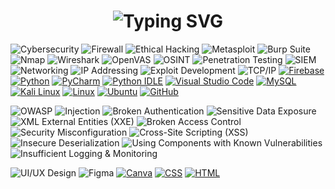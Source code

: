 <h1 align="center">
  <img 
    src="https://readme-typing-svg.herokuapp.com?font=Fira+Code&weight=600&size=22&duration=3000&pause=1000&color=3F90F7&center=true&vCenter=true&width=900&lines=Hi%2C+this+is+ABINESH+E+%F0%9F%91%8B;Aspiring+Software+Engineer+with+a+Passion+for+Tech+%F0%9F%92%BB;Skilled+in+Python%2C+SQL%2C+Networking+%26+UI%2FUX+Design+%F0%9F%92%BE;Exploring+the+World+of+Cybersecurity+%F0%9F%94%90;Committed+to+Continuous+Learning+and+Innovation+%F0%9F%92%A1;Welcome+to+My+Professional+Journey+%F0%9F%93%88"
    alt="Typing SVG"
  />
</h1>




![Cybersecurity](https://img.shields.io/badge/Cybersecurity-%230084CA.svg?logo=security&logoColor=white)
![Firewall](https://img.shields.io/badge/Firewall-%23D32F2F.svg?logo=fortinet&logoColor=white)
![Ethical Hacking](https://img.shields.io/badge/Ethical%20Hacking-%23000000.svg?logo=kali-linux&logoColor=white)
![Metasploit](https://img.shields.io/badge/Metasploit-%23000000.svg?logo=metasploit&logoColor=white)
![Burp Suite](https://img.shields.io/badge/Burp%20Suite-%23FF6F00.svg?logo=burpsuite&logoColor=white)
![Nmap](https://img.shields.io/badge/Nmap-%2300A8E8.svg?logo=nmap&logoColor=white)
![Wireshark](https://img.shields.io/badge/Wireshark-%230097DB.svg?logo=wireshark&logoColor=white)
![OpenVAS](https://img.shields.io/badge/OpenVAS-%2332CD32.svg?logo=security&logoColor=white)
![OSINT](https://img.shields.io/badge/OSINT-%2300A8E8.svg?logo=internetarchive&logoColor=white)
![Penetration Testing](https://img.shields.io/badge/Penetration%20Testing-%23D32F2F.svg?logo=metasploit&logoColor=white)
![SIEM](https://img.shields.io/badge/SIEM-%23006D77.svg?logo=splunk&logoColor=white)
![Networking](https://img.shields.io/badge/Networking-%23EE3124.svg?logo=fortinet&logoColor=white)
![IP Addressing](https://img.shields.io/badge/IP%20Addressing-%231877F2.svg?logo=internetexplorer&logoColor=white)
![Exploit Development](https://img.shields.io/badge/Exploit%20Development-%239C27B0.svg?logo=exploitdb&logoColor=white)
![TCP/IP](https://img.shields.io/badge/TCP%2FIP-%23FF6F00.svg?logo=protocol&logoColor=white)
[![Firebase](https://img.shields.io/badge/Firebase-039BE5?logo=Firebase&logoColor=white)](#)
[![Python](https://img.shields.io/badge/Python-3776AB?logo=python&logoColor=fff)](#)
[![PyCharm](https://img.shields.io/badge/PyCharm-000?logo=pycharm&logoColor=fff)](#)
[![Python IDLE](https://img.shields.io/badge/Python%20IDLE-3776AB?logo=python&logoColor=fff)](#)
[![Visual Studio Code](https://custom-icon-badges.demolab.com/badge/Visual%20Studio%20Code-0078d7.svg?logo=vsc&logoColor=white)](#)
[![MySQL](https://img.shields.io/badge/MySQL-4479A1?logo=mysql&logoColor=fff)](#)
[![Kali Linux](https://img.shields.io/badge/Kali%20Linux-557C94?logo=kalilinux&logoColor=fff)](#)
[![Linux](https://img.shields.io/badge/Linux-FCC624?logo=linux&logoColor=black)](#)
[![Ubuntu](https://img.shields.io/badge/Ubuntu-E95420?logo=ubuntu&logoColor=white)](#)
[![GitHub](https://img.shields.io/badge/GitHub-%23121011.svg?logo=github&logoColor=white)](#) 


![OWASP](https://img.shields.io/badge/OWASP-%230084CA.svg?logo=owasp&logoColor=white)
![Injection](https://img.shields.io/badge/Injection-%23D32F2F.svg?logo=security&logoColor=white)
![Broken Authentication](https://img.shields.io/badge/Broken%20Authentication-%23FF6F00.svg?logo=security&logoColor=white)
![Sensitive Data Exposure](https://img.shields.io/badge/Sensitive%20Data%20Exposure-%230D47A1.svg?logo=databricks&logoColor=white)
![XML External Entities (XXE)](https://img.shields.io/badge/XXE-%23E65100.svg?logo=xml&logoColor=white)
![Broken Access Control](https://img.shields.io/badge/Broken%20Access%20Control-%23000000.svg?logo=lock&logoColor=white)
![Security Misconfiguration](https://img.shields.io/badge/Security%20Misconfiguration-%239C27B0.svg?logo=security&logoColor=white)
![Cross-Site Scripting (XSS)](https://img.shields.io/badge/XSS-%2300A8E8.svg?logo=javascript&logoColor=white)
![Insecure Deserialization](https://img.shields.io/badge/Insecure%20Deserialization-%23D32F2F.svg?logo=security&logoColor=white)
![Using Components with Known Vulnerabilities](https://img.shields.io/badge/Components%20with%20Vulnerabilities-%23FF6F00.svg?logo=npm&logoColor=white)
![Insufficient Logging & Monitoring](https://img.shields.io/badge/Insufficient%20Logging%20%26%20Monitoring-%230084CA.svg?logo=logging&logoColor=white)


![UI/UX Design](https://img.shields.io/badge/UI%2FUX%20Design-%235835CC.svg?logo=adobe&logoColor=white)
![Figma](https://img.shields.io/badge/Figma-%23F24E1E.svg?logo=figma&logoColor=white)
[![Canva](https://img.shields.io/badge/Canva-%2300C4CC.svg?&logo=Canva&logoColor=white)](#)
[![CSS](https://img.shields.io/badge/CSS-1572B6?logo=css3&logoColor=fff)](#)
[![HTML](https://img.shields.io/badge/HTML-%23E34F26.svg?logo=html5&logoColor=white)](#)







